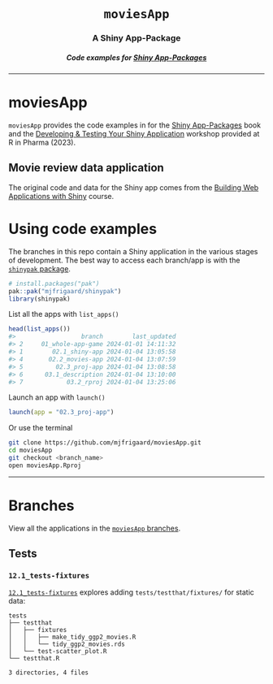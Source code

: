 <h1 align="center"> <code>moviesApp</code> </h1>
<h3 align="center"> A Shiny App-Package </h3>
<h5 align="center"> Code examples for <a href="https://mjfrigaard.github.io/shinyap/"> Shiny App-Packages </a> </h5>

<hr>

# moviesApp

`moviesApp` provides the code examples in for the [Shiny App-Packages](https://mjfrigaard.github.io/shinyap/) book and the [Developing & Testing Your Shiny Application](https://mjfrigaard.github.io/dev-test-shiny/) workshop provided at R in Pharma (2023).

## Movie review data application

The original code and data for the Shiny app comes from the [Building Web Applications with Shiny](https://rstudio-education.github.io/shiny-course/) course.

# Using code examples

The branches in this repo contain a Shiny application in the various stages of development. The best way to access each branch/app is with the [`shinypak` package](https://mjfrigaard.github.io/shinypak/). 

```r
# install.packages("pak")
pak::pak("mjfrigaard/shinypak")
library(shinypak)
```

List all the apps with `list_apps()`


```r
head(list_apps())
#>                  branch        last_updated
#> 2     01_whole-app-game 2024-01-01 14:11:32
#> 1        02.1_shiny-app 2024-01-04 13:05:58
#> 4       02.2_movies-app 2024-01-04 13:07:59
#> 5         02.3_proj-app 2024-01-04 13:08:58
#> 6      03.1_description 2024-01-04 13:10:00
#> 7            03.2_rproj 2024-01-04 13:25:06
```

Launch an app with `launch()`

```r
launch(app = "02.3_proj-app")
```

Or use the terminal

``` bash
git clone https://github.com/mjfrigaard/moviesApp.git
cd moviesApp
git checkout <branch_name>
open moviesApp.Rproj
```

------------------------------------------------------------------------

# Branches

View all the applications in the [`moviesApp` branches](https://github.com/mjfrigaard/moviesApp/branches/all).

## Tests 

### `12.1_tests-fixtures`

[`12.1_tests-fixtures`](https://github.com/mjfrigaard/moviesApp/tree/12.1_tests-fixtures) explores adding `tests/testthat/fixtures/` for static data: 

```
tests
├── testthat
│   ├── fixtures
│   │   ├── make_tidy_ggp2_movies.R
│   │   └── tidy_ggp2_movies.rds
│   └── test-scatter_plot.R
└── testthat.R

3 directories, 4 files
```

